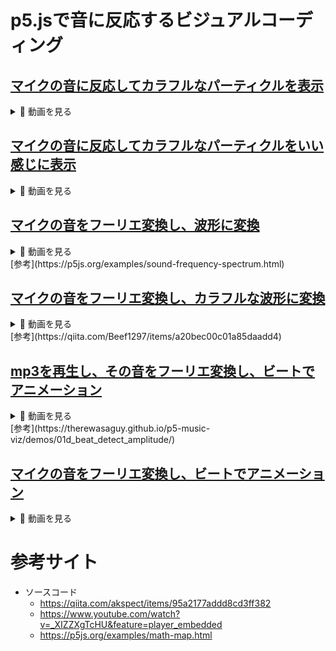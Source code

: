 # p5.jsで音に反応するビジュアルコーディング

## [マイクの音に反応してカラフルなパーティクルを表示](https://yuki-sakaguchi.github.io/p5-sound-visualize/colorful/)
<details>
  <summary>🎥 動画を見る</summary>
  <div>
    <video src="https://user-images.githubusercontent.com/16290220/232321975-8b3527b8-8460-4f65-af8c-76ffcd4b541e.mov" />
  </div>
</details>

## [マイクの音に反応してカラフルなパーティクルをいい感じに表示](https://yuki-sakaguchi.github.io/p5-sound-visualize/colorful2/)
<details>
  <summary>🎥 動画を見る</summary>
  <div>
    <video src="https://user-images.githubusercontent.com/16290220/232322046-b1daa830-b7fa-4205-95e2-82f8d8bae7c3.mov" />
  </div>
</details>

## [マイクの音をフーリエ変換し、波形に変換](https://yuki-sakaguchi.github.io/p5-sound-visualize/fft/)
<details>
  <summary>🎥 動画を見る</summary>
  <div>
    <video src="https://user-images.githubusercontent.com/16290220/232322132-3d8d27e0-d4c4-42c5-8dcd-7814a47aa780.mov" />
  </div>
</details>
[参考](https://p5js.org/examples/sound-frequency-spectrum.html)


## [マイクの音をフーリエ変換し、カラフルな波形に変換](https://yuki-sakaguchi.github.io/p5-sound-visualize/fft2/)
<details>
  <summary>🎥 動画を見る</summary>
  <div>
    <video src="https://user-images.githubusercontent.com/16290220/232322181-838ca4a8-2c8f-4cff-a820-c968d830a495.mov" />
  </div>
</details>
[参考](https://qiita.com/Beef1297/items/a20bec00c01a85daadd4)

## [mp3を再生し、その音をフーリエ変換し、ビートでアニメーション](https://yuki-sakaguchi.github.io/p5-sound-visualize/fft3/)
<details>
  <summary>🎥 動画を見る</summary>
  <div>
    <video src="https://user-images.githubusercontent.com/16290220/232322715-3a30baa7-3fd8-4188-befb-712618539222.mov" />
  </div>
</details>
[参考](https://therewasaguy.github.io/p5-music-viz/demos/01d_beat_detect_amplitude/)

## [マイクの音をフーリエ変換し、ビートでアニメーション](https://yuki-sakaguchi.github.io/p5-sound-visualize/fft4/)
<details>
  <summary>🎥 動画を見る</summary>
  <div>
    <video src="https://user-images.githubusercontent.com/16290220/232322270-763f33de-57c4-4e5e-a70d-f732f9c748ea.mov" />
  </div>
</details>

# 参考サイト
* ソースコード
  * https://qiita.com/akspect/items/95a2177addd8cd3ff382
  * https://www.youtube.com/watch?v=_XIZZXgTcHU&feature=player_embedded
  * https://p5js.org/examples/math-map.html
